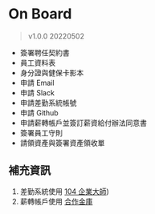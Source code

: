 # On Board
> v1.0.0 20220502
- 簽署聘任契約書
- 員工資料表
- 身分證與健保卡影本
- 申請 Email
- 申請 Slack
- 申請差勤系統帳號
- 申請 Github
- 申請薪轉帳戶並簽訂薪資給付辦法同意書
- 簽署員工守則
- 請領資產與簽署資產領收單

## 補充資訊
1. 差勤系統使用 [104 企業大師](https://bsignin.104.com.tw/login))
2. 薪轉帳戶使用 [合作金庫]((https://www.tcb-bank.com.tw/personal-banking))
